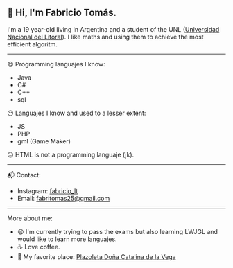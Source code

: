 ## 👋 Hi, I'm Fabricio Tomás.
I'm a 19 year-old living in Argentina and a student of the UNL ([Universidad Nacional del Litoral](https://www.unl.edu.ar "Universidad Nacional del Litoral ARG")).
I like maths and using them to achieve the most efficient algoritm.

------------

:yum: Programming languajes I know:
- Java
- C#
- C++
- sql

:no_mouth: Languajes I know and used to a lesser extent:
- JS
- PHP
- gml (Game Maker)

:neutral_face: HTML is not a programming languaje (jk).

------------

:mailbox_with_mail: Contact:
- Instagram: [fabricio_lt](https://www.instagram.com/fabricio_lt/ "fabricio_lt")
- Email: fabritomas25@gmail.com

------------

More about me:
- :tired_face: I'm currently trying to pass the exams but also learning LWJGL and would like to learn more languajes.
- :coffee: Love coffee.
- :sunrise_over_mountains: My favorite place: [Plazoleta Doña Catalina de la Vega](https://goo.gl/maps/sp7PmeRoAqiWfFcR7 "Plazoleta Doña Catalina de la Vega")
